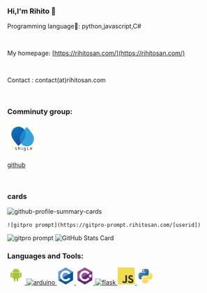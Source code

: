 ### Hi,I'm Rihito 👋


Programming language📝: python,javascript,C#

<br>

My homepage: [https://rihitosan.com/](https://rihitosan.com/)

<br>

Contact : contact(at)rihitosan.com

<br>

### Comminuty group:

<a href="https://shigle.net/"><img style="width:5em;" src="https://raw.githubusercontent.com/shigLe-dev/shigLeCreatorsPack/main/shigle_logo.svg"></a>

[github](https://github.com/shigle-dev)

<br>

### cards

![github-profile-summary-cards](http://github-profile-summary-cards.vercel.app/api/cards/profile-details?username=rihitosan&theme=2077)

```
![gitpro prompt](https://gitpro-prompt.rihitosan.com/[userid])
```
![gitpro prompt](https://gitpro-prompt.rihitosan.com/rihitosan)
![GitHub Stats Card](https://github-readme-stats.vercel.app/api?username=rihitosan)


<h3 align="left">Languages and Tools:</h3>
<p align="left"> <a href="https://developer.android.com" target="_blank" rel="noreferrer"> <img src="https://raw.githubusercontent.com/devicons/devicon/master/icons/android/android-original-wordmark.svg" alt="android" width="40" height="40"/> </a> <a href="https://www.arduino.cc/" target="_blank" rel="noreferrer"> <img src="https://cdn.worldvectorlogo.com/logos/arduino-1.svg" alt="arduino" width="40" height="40"/> </a> <a href="https://www.cprogramming.com/" target="_blank" rel="noreferrer"> <img src="https://raw.githubusercontent.com/devicons/devicon/master/icons/c/c-original.svg" alt="c" width="40" height="40"/> </a> <a href="https://www.w3schools.com/cs/" target="_blank" rel="noreferrer"> <img src="https://raw.githubusercontent.com/devicons/devicon/master/icons/csharp/csharp-original.svg" alt="csharp" width="40" height="40"/> </a> <a href="https://flask.palletsprojects.com/" target="_blank" rel="noreferrer"> <img src="https://www.vectorlogo.zone/logos/pocoo_flask/pocoo_flask-icon.svg" alt="flask" width="40" height="40"/> </a> <a href="https://developer.mozilla.org/en-US/docs/Web/JavaScript" target="_blank" rel="noreferrer"> <img src="https://raw.githubusercontent.com/devicons/devicon/master/icons/javascript/javascript-original.svg" alt="javascript" width="40" height="40"/> </a> <a href="https://www.python.org" target="_blank" rel="noreferrer"> <img src="https://raw.githubusercontent.com/devicons/devicon/master/icons/python/python-original.svg" alt="python" width="40" height="40"/> </a> </p>

